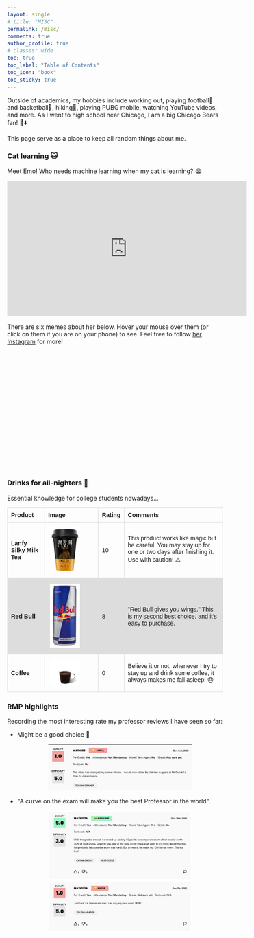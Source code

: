 ```yaml
---
layout: single
# title: "MISC"
permalink: /misc/
comments: true
author_profile: true
# classes: wide
toc: true
toc_label: "Table of Contents"
toc_icon: "book"
toc_sticky: true
---
```

Outside of academics, my hobbies include working out, playing football🏈 and basketball🏀, hiking🏃, playing PUBG mobile, watching YouTube videos, and more. As I went to high school near Chicago, I am a big Chicago Bears fan! 🐻⬇️

This page serve as a place to keep all random things about me.

<!-- ## Table of contents
{: .no_toc .text-delta }

1. TOC
{:toc} -->

### Cat learning 🐱
Meet Emo! Who needs machine learning when my cat is learning? 😭

<center><iframe width="560" height="315" src="https://drive.google.com/file/d/1Vguu5bmrp7AQxxrX-nQrOO8CwFWdg4xD/preview" title="CatLearning" frameborder="0" allow="accelerometer; autoplay; clipboard-write; encrypted-media; gyroscope; picture-in-picture; web-share" allowfullscreen></iframe></center>

There are six memes about her below. Hover your mouse over them (or click on them if you are on your phone) to see. Feel free to follow [her Instagram](https://www.instagram.com/emo_caviar/) for more!

<style>
    .grid-container {
        display: grid;
        grid-template-columns: repeat(3, 1fr);
        grid-gap: 5px;
        justify-content: center;
        align-items: center;
    }

    .grid-item {
        width: 80%;
        max-width: 250px;
        max-height: 250px;
        margin: 0 auto;
        overflow: hidden;
        position: relative;
    }

    .grid-item img {
        opacity: 0;
        transition: opacity 0.3s ease;
        width: 100%;
        height: auto;
    }

    .grid-item:hover img {
        opacity: 1;
    }
</style>

<div class="grid-container">
    <div class="grid-item">
        <img src="../assets/images/misc/emo/emo1.JPG" alt="Emo 1">
    </div>
    <div class="grid-item">
        <img src="../assets/images/misc/emo/emo2.JPG" alt="Emo 2">
    </div>
    <div class="grid-item">
        <img src="../assets/images/misc/emo/emo3.JPG" alt="Emo 3">
    </div>
    <div class="grid-item">
        <img src="../assets/images/misc/emo/emo4.JPG" alt="Emo 4">
    </div>
    <div class="grid-item">
        <img src="../assets/images/misc/emo/emo5.JPG" alt="Emo 5">
    </div>
    <div class="grid-item">
        <img src="../assets/images/misc/emo/emo6.JPG" alt="Emo 6">
    </div>
</div>


<!-- <style>
    .grid-container {
        display: grid;
        grid-template-columns: repeat(3, 1fr);
        grid-gap: 5px;
        justify-content: center;
        align-items: center;
    }

    .grid-item {
        width: 80%;
        max-width: 250px;
        max-height: 250px;
        margin: 0 auto;
        overflow: hidden;
    }

    .grid-item img {
        opacity: 0;
        transition: opacity 0.3s ease;
        width: 100%;
        height: auto;
    }

    .grid-item:hover img {
        opacity: 1;
    }
</style>

<div class="grid-container">
    <div class="grid-item">
        <img src="../assets/images/misc/emo/emo1.JPG" alt="Emo 1">
    </div>
    <div class="grid-item">
        <img src="../assets/images/misc/emo/emo2.JPG" alt="Emo 2">
    </div>
    <div class="grid-item">
        <img src="../assets/images/misc/emo/emo3.JPG" alt="Emo 3">
    </div>
    <div class="grid-item">
        <img src="../assets/images/misc/emo/emo4.JPG" alt="Emo 4">
    </div>
    <div class="grid-item">
        <img src="../assets/images/misc/emo/emo5.JPG" alt="Emo 5">
    </div>
    <div class="grid-item">
        <img src="../assets/images/misc/emo/emo6.JPG" alt="Emo 6">
    </div>
</div> -->







### Drinks for all-nighters 💪

Essential knowledge for college students nowadays...

<style>
table {
  font-family: arial, sans-serif;
  border-collapse: collapse;
  width: 100%;
}

td, th {
  border: 1px solid #dddddd;
  text-align: left;
  padding: 8px;
}

tr:nth-child(even) {
  background-color: #dddddd;
}
</style>
<table>
  <thead>
    <tr>
      <th>Product</th>
      <th>Image</th>
      <th>Rating</th>
      <th>Comments</th>
    </tr>
  </thead>
  <tbody>
    <tr>
      <td><strong>Lanfy Silky Milk Tea</strong></td>
      <td style="padding:2.5%;width:25%;vertical-align:middle;min-width:120px">
        <img src="../assets/images/lfy.png" alt="product image" style="width:70%; height:auto; max-width:100%; max-height:200px" />
      </td>
      <td>10</td>
      <td>This product works like magic but be careful. You may stay up for one or two days after finishing it. Use with caution! ⚠️</td>
    </tr>
    <tr>
      <td><strong>Red Bull</strong></td>
      <td style="padding:2.5%;width:25%;vertical-align:middle;min-width:120px">
        <img src="../assets/images/red-bull.png" alt="product image" style="width:70%; height:auto; max-width:100%; max-height:200px" />
      </td>
      <td>8</td>
      <td>"Red Bull gives you wings." This is my second best choice, and it's easy to purchase.</td>
    </tr>
    <tr>
      <td><strong>Coffee</strong></td>
      <td style="padding:2.5%;width:25%;vertical-align:middle;min-width:120px">
        <img src="../assets/images/coffee.png" alt="product image" style="width:70%; height:auto; max-width:100%; max-height:200px" />
      </td>
      <td>0</td>
      <td>Believe it or not, whenever I try to stay up and drink some coffee, it always makes me fall asleep! 😣</td>
    </tr>
  </tbody>
</table>


### RMP highlights

Recording the most interesting rate my professor reviews I have seen so far:

- Might be a good choice 🤔️

  <center><img src="../assets/images/rmp1.png" alt="review image" style="width:70%; height:auto; max-width:100%; max-height:200px" /></center>

- "A curve on the exam will make you the best Professor in the world".

  <center><img src="../assets/images/rmp2.png" alt="review image" style="width:70%; height:auto; max-width:100%; max-height:600px" /></center>


<!-- ### A silly mistake 🤯

I ended up breaking my cumulative 4.0 in my sophomore year just because of this problem 😅

<center><img src="../assets/images/shame.png" alt="product image" style="width:50%; height:auto; max-width:100%; max-height:400px; margin-left: auto; margin-right: auto;" /></center>

### A dangerous social experiment

What will happen if you call your 65-year-old track coach by his first name? (This was for a social experiment in my AP Psychology class).

<center><iframe width="560" height="315" src="https://drive.google.com/file/d/1y0nbZ5wQLjRz6WnlyL5IPsz8oCScHKO_/preview" title="SocialExperiment" frameborder="0" allow="accelerometer; autoplay; clipboard-write; encrypted-media; gyroscope; picture-in-picture; web-share" allowfullscreen></iframe></center>


### Guitar during 2020 quarantine

My friends taught me to play guitar during the pandemic. Here's a video of us in case I lose it.


<center><iframe width="560" height="315" src="https://drive.google.com/file/d/1e6YvbNCuiwKoiHH-r-j5vdalmtLzu0wP/preview" title="MePlayingGuitar" frameborder="0" allow="accelerometer; autoplay; clipboard-write; encrypted-media; gyroscope; picture-in-picture; web-share" allowfullscreen></iframe></center> -->
